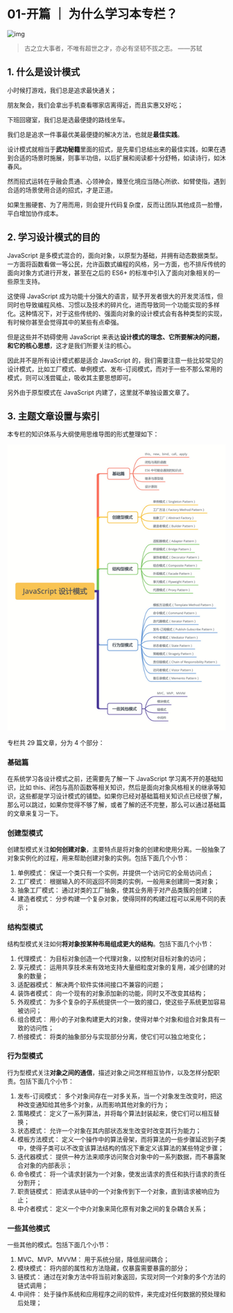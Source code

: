 # 01-开篇 ｜ 为什么学习本专栏？

![img](https://img2.mukewang.com/5d0af996000134cb06400359.jpg)


> 古之立大事者，不唯有超世之才，亦必有坚韧不拔之志。 ——苏轼

## 1. 什么是设计模式

小时候打游戏，我们总是追求最快通关；

朋友聚会，我们会拿出手机查看哪家店离得近，而且实惠又好吃；

下班回寝室，我们总是选最便捷的路线坐车。

我们总是追求一件事最优美最便捷的解决方法，也就是**最佳实践**。

设计模式就相当于**武功秘籍**里面的招式，是先辈们总结出来的最佳实践，如果在遇到合适的场景时施展，则事半功倍，以后扩展和阅读都十分舒畅，如读诗行，如沐春风。

然而招式运转在乎融会贯通、心领神会，臻至化境应当随心所欲、如臂使指，遇到合适的场景使用合适的招式，才是正道。

如果生搬硬套、为了用而用，则会提升代码复杂度，反而让团队其他成员一脸懵，平白增加协作成本。

## 2. 学习设计模式的目的

JavaScript 是多模式混合的，面向对象，以原型为基础，并拥有动态数据类型。一方面将函数看做一等公民，允许函数式编程的风格，另一方面，也不排斥传统的面向对象方式进行开发，甚至在之后的 ES6+ 的标准中引入了面向对象相关的一些原生支持。

这使得 JavaScript 成为功能十分强大的语言，赋予开发者很大的开发灵活性，但同时也导致编程风格、习惯以及技术的碎片化，进而导致同一个功能实现的多样化。这种情况下，对于这些传统的、强面向对象的设计模式会有各种类型的实现，有时候你甚至会觉得其中的某些有点牵强。

但是这些并不妨碍使用 JavaScript 来表达**设计模式的理念、它所要解决的问题，和它的核心思想**，这才是我们所要关注的核心。

因此并不是所有设计模式都是适合 JavaScript 的，我们需要注意一些比较常见的设计模式，比如工厂模式、单例模式、发布-订阅模式，而对于一些不那么常用的模式，则可以浅尝辄止，吸收其主要思想即可。

另外由于原型模式在 JavaScript 内建了，这里就不单独设置文章了。

## 3. 主题文章设置与索引

本专栏的知识体系与大纲使用思维导图的形式整理如下：

![image-20230807173525939](./assets/image-20230807173525939.png)

专栏共 29 篇文章，分为 4 个部分：

### 基础篇

在系统学习各设计模式之前，还需要先了解一下 JavaScript 学习离不开的基础知识，比如 this、闭包与高阶函数等相关知识，然后是面向对象风格相关的继承等知识，这些都是学习设计模式的铺垫。如果你已经对基础篇相关知识点已经很了解，那么可以跳过，如果你觉得不够了解，或者了解的还不完整，那么可以通过基础篇的文章来复习一下。

### 创建型模式

创建型模式关注**如何创建对象**，主要特点是将对象的创建和使用分离。一般抽象了对象实例化的过程，用来帮助创建对象的实例。包括下面几个小节：

1. 单例模式： 保证一个类只有一个实例，并提供一个访问它的全局访问点；
2. 工厂模式： 根据输入的不同返回不同类的实例，一般用来创建同一类对象；
3. 抽象工厂模式： 通过对类的工厂抽象，使其业务用于对产品类簇的创建；
4. 建造者模式： 分步构建一个复杂对象，使得同样的构建过程可以采用不同的表示；

### 结构型模式

结构型模式关注如何**将对象按某种布局组成更大的结构**。包括下面几个小节：

1. 代理模式： 为目标对象创造一个代理对象，以控制对目标对象的访问；
2. 享元模式： 运用共享技术来有效地支持大量细粒度对象的复用，减少创建的对象的数量；
3. 适配器模式： 解决两个软件实体间接口不兼容的问题；
4. 装饰者模式： 向一个现有的对象添加新的功能，同时又不改变其结构；
5. 外观模式： 为多个复杂的子系统提供一个一致的接口，使这些子系统更加容易被访问；
6. 组合模式： 用小的子对象构建更大的对象，使得对单个对象和组合对象具有一致的访问性；
7. 桥接模式： 将类的抽象部分与实现部分分离，使它们可以独立地变化；

### 行为型模式

行为型模式关注**对象之间的通信**，描述对象之间怎样相互协作，以及怎样分配职责。包括下面几个小节：

1. 发布-订阅模式： 多个对象间存在一对多关系，当一个对象发生改变时，把这种改变通知给其他多个对象，从而影响其他对象的行为；
2. 策略模式： 定义了一系列算法，并将每个算法封装起来，使它们可以相互替换；
3. 状态模式： 允许一个对象在其内部状态发生改变时改变其行为能力；
4. 模板方法模式： 定义一个操作中的算法骨架，而将算法的一些步骤延迟到子类中，使得子类可以不改变该算法结构的情况下重定义该算法的某些特定步骤；
5. 迭代器模式： 提供一种方法来顺序访问聚合对象中的一系列数据，而不暴露聚合对象的内部表示；
6. 命令模式： 将一个请求封装为一个对象，使发出请求的责任和执行请求的责任分割开；
7. 职责链模式： 把请求从链中的一个对象传到下一个对象，直到请求被响应为止；
8. 中介者模式： 定义一个中介对象来简化原有对象之间的复杂耦合关系；

### 一些其他模式

一些其他的模式。包括下面几个小节：

1. MVC、MVP、MVVM： 用于系统分层，降低层间耦合；
2. 模块模式： 将内部的属性和方法隐藏，仅暴露需要暴露的部分；
3. 链模式： 通过在对象方法中将当前对象返回，实现对同一个对象的多个方法的链式调用；
4. 中间件： 处于操作系统和应用程序之间的软件，来完成对任何数据的预处理和后处理；